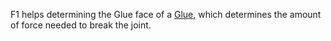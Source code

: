F1 helps determining the Glue face of a [Glue](https://create.roblox.com/docs/reference/engine/classes/Glue), which determines the
amount of force needed to break the joint.